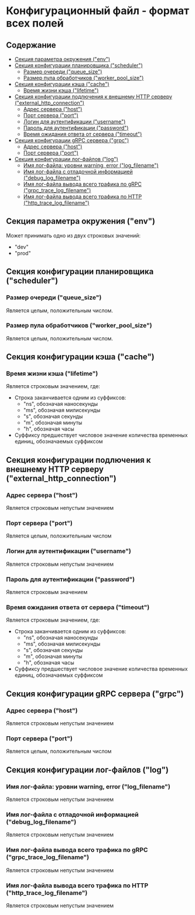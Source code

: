 # Конфигурационный файл - формат всех полей


## Содержание
- [Секция параметра окружения ("env")](#env)
- [Секция конфигурации планировщика ("scheduler")](#scheduler)
    - [Размер очереди ("queue_size")](#queue_size)
    - [Размер пула обработчиков ("worker_pool_size")](#worker_pool_size)
- [Секция конфигурации кэша ("cache")](#cache)
    - [Время жизни кэша ("lifetime")](#lifetime)
- [Секция конфигурации подлючения к внешнему HTTP серверу ("external_http_connection")](#external_http_connection)
    - [Адрес сервера ("host")](#http_host)
    - [Порт сервера ("port")](#http_port)
    - [Логин для аутентификации ("username")](#username)
    - [Пароль для аутентификации ("password")](#password)
    - [Время ожидания ответа от сервера ("timeout")](#timeout)
- [Секция конфигурации gRPC сервера ("grpc")](#grpc)
    - [Адрес сервера ("host")](#grpchost)
    - [Порт сервера ("port")](#grpcport)
- [Секция конфигурации лог-файлов ("log")](#log)
    - [Имя лог-файла: уровни warning, error ("log_filename")](#log_filename)
    - [Имя лог-файла с отладочной информацией ("debug_log_filename")](#debug_log_filename)
    - [Имя лог-файла вывода всего трафика по gRPC ("grpc_trace_log_filename")](#grpc_trace_log_filename)
    - [Имя лог-файла вывода всего трафика по HTTP ("http_trace_log_filename")](#http_trace_log_filename)

<div id="env"></a>

## Секция параметра окружения ("env")

Может принимать одно из двух строковых значений:
- "dev"
- "prod"



<div id="scheduler"></a>

## Секция конфигурации планировщика ("scheduler")


<div id="queue_size"></a>

### Размер очереди ("queue_size")

Является целым, положительным числом.


<div id="worker_pool_size"></a>

### Размер пула обработчиков ("worker_pool_size")

Является целым, положительным числом.



<div id="cache"></a>

## Секция конфигурации кэша ("cache")


<div id="lifetime"></a>

### Время жизни кэша ("lifetime")

Является строковым значением, где:
- Строка заканчивается одним из суффиксов:
    - "ns", обозначая наносекунды
    - "ms", обозначая милисекунды
    - "s", обозначая секунды
    - "m", обозначая минуты
    - "h", обозначая часы
- Суффиксу предшествует числовое значение количества временных единиц, обозначаемых суффиксом



<div id="external_http_connection"></a>

## Секция конфигурации подлючения к внешнему HTTP серверу ("external_http_connection")


<div id="http_host"></a>

### Адрес сервера ("host")

Является строковым непустым значением


<div id="http_port"></a>

### Порт сервера ("port")

Является целым, положительным числом


<div id="username"></a>

### Логин для аутентификации ("username")

Является строковым непустым значением


<div id="password"></a>

### Пароль для аутентификации ("password")

Является строковым значением


<div id="timeout"></a>

### Время ожидания ответа от сервера ("timeout")

Является строковым значением, где:
- Строка заканчивается одним из суффиксов:
    - "ns", обозначая наносекунды
    - "ms", обозначая милисекунды
    - "s", обозначая секунды
    - "m", обозначая минуты
    - "h", обозначая часы
- Суффиксу предшествует числовое значение количества временных единиц, обозначаемых суффиксом


<div id="grpc"></a>

## Секция конфигурации gRPC сервера ("grpc")


<div id="grpchost"></a>

### Адрес сервера ("host")

Является строковым непустым значением

<div id="grpcpost"></a>

### Порт сервера ("port")

Является целым, положительным числом

<div id="log"></a>

## Секция конфигурации лог-файлов ("log")


<div id="log_filename"></a>

### Имя лог-файла: уровни warning, error ("log_filename")

Является строковым непустым значением


<div id="debug_log_filename"></a>

### Имя лог-файла с отладочной информацией ("debug_log_filename")

Является строковым непустым значением


<div id="grpc_trace_log_filename"></a>

### Имя лог-файла вывода всего трафика по gRPC ("grpc_trace_log_filename")

Является строковым непустым значением


<div id="http_trace_log_filename"></a>

### Имя лог-файла вывода всего трафика по HTTP ("http_trace_log_filename")

Является строковым непустым значением